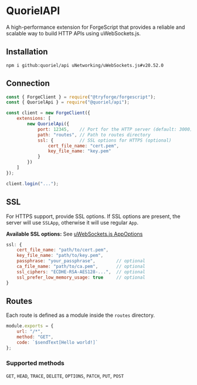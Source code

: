 # QuorielAPI
A high-performance extension for ForgeScript that provides a reliable and scalable way to build HTTP APIs using uWebSockets.js.

## Installation
```
npm i github:quoriel/api uNetworking/uWebSockets.js#v20.52.0
```

## Connection
```js
const { ForgeClient } = require("@tryforge/forgescript");
const { QuorielApi } = require("@quoriel/api");

const client = new ForgeClient({
    extensions: [
        new QuorielApi({
            port: 12345,    // Port for the HTTP server (default: 3000)
            path: "routes", // Path to routes directory
            ssl: {          // SSL options for HTTPS (optional)
                cert_file_name: "cert.pem",
                key_file_name: "key.pem"
            }
        })
    ]
});

client.login("...");
```

## SSL
For HTTPS support, provide SSL options. If SSL options are present, the server will use `SSLApp`, otherwise it will use regular `App`.

**Available SSL options:** See [uWebSockets.js AppOptions](https://unetworking.github.io/uWebSockets.js/generated/interfaces/AppOptions.html)

```js
ssl: {
    cert_file_name: "path/to/cert.pem",
    key_file_name: "path/to/key.pem",
    passphrase: "your_passphrase",        // optional
    ca_file_name: "path/to/ca.pem",       // optional
    ssl_ciphers: "ECDHE-RSA-AES128-...",  // optional
    ssl_prefer_low_memory_usage: true     // optional
}
```

## Routes
Each route is defined as a module inside the `routes` directory.

```js
module.exports = {
    url: "/*",
    method: "GET",
    code: `$sendText[Hello world!]`
};
```

### Supported methods
`GET`, `HEAD`, `TRACE`, `DELETE`, `OPTIONS`, `PATCH`, `PUT`, `POST`